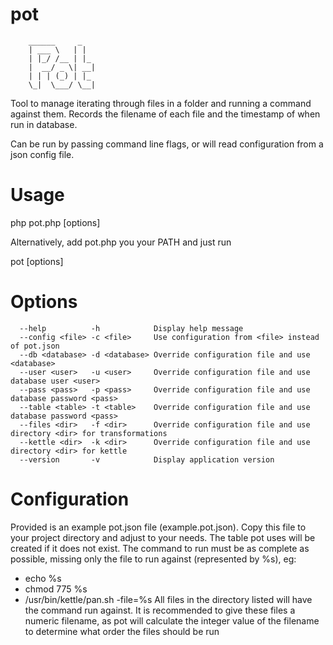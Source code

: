 pot
===
        ______     _
        | ___ \   | |
        | |_/ /__ | |_
        |  __/ _ \| __|
        | | | (_) | |_
        \_|  \___/ \__|

Tool to manage iterating through files in a folder and running a command against them.
Records the filename of each file and the timestamp of when run in database.

Can be run by passing command line flags, or will read configuration from a json config file.

Usage
=====

php pot.php [options]

Alternatively, add pot.php you your PATH and just run

pot [options]

Options
=======

```
  --help          -h            Display help message
  --config <file> -c <file>     Use configuration from <file> instead of pot.json
  --db <database> -d <database> Override configuration file and use <database>
  --user <user>   -u <user>     Override configuration file and use database user <user>
  --pass <pass>   -p <pass>     Override configuration file and use database password <pass>
  --table <table> -t <table>    Override configuration file and use database password <pass>
  --files <dir>   -f <dir>      Override configuration file and use directory <dir> for transformations
  --kettle <dir>  -k <dir>      Override configuration file and use directory <dir> for kettle
  --version       -v            Display application version
```

Configuration
=============

Provided is an example pot.json file (example.pot.json). Copy this file to your project directory and adjust to your needs.
The table pot uses will be created if it does not exist.
The command to run must be as complete as possible, missing only the file to run against (represented by %s), eg:
 * echo %s
 * chmod 775 %s
 * /usr/bin/kettle/pan.sh -file=%s
All files in the directory listed will have the command run against. It is recommended to give these files a numeric filename, as pot will calculate the integer value of the filename to determine what order the files should be run